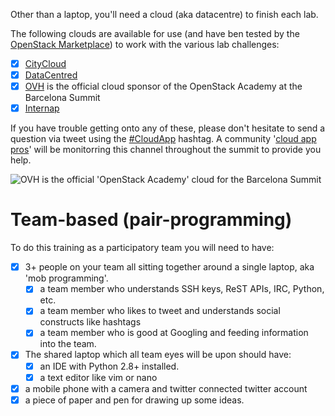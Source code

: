Other than a laptop, you'll need a cloud (aka datacentre) to finish each lab.

The following clouds are available for use (and have ben tested by the [OpenStack Marketplace](https://www.openstack.org/marketplace/public-clouds/)) to work with the various lab challenges:

 - [x] [CityCloud](/citycloud.md)
 - [x] [DataCentred](/datacentred.md)
 - [x] [OVH](/ovh.md) is the official cloud sponsor of the OpenStack Academy at the Barcelona Summit
 - [x] [Internap](/internap.md)
 
If you have trouble getting onto any of these, please don't hesitate to send a question via tweet using the [#CloudApp](https://twitter.com/hashtag/CloudApp) hashtag. A community '[cloud app pros](https://docs.google.com/presentation/d/1RBtAOjxmUh97fXrJlowvqVNmq2-8FxvBIHx2Dts1Jh8/pub?start=true&loop=true&delayms=1000)' will be monitorring this channel throughout the summit to provide you help.

![OVH is the official 'OpenStack Academy' cloud for the Barcelona Summit](https://storage.sbg1.cloud.ovh.net/v1/AUTH_9ea425f44c284d488c6d8e28ccc8bff0/public/OVH-300DPI.png)

# Team-based (pair-programming) 

To do this training as a participatory team you will need to have:

 - [x] 3+ people on your team all sitting together around a single laptop, aka 'mob programming'.
   - [x] a team member who understands SSH keys, ReST APIs, IRC, Python, etc.
   - [x] a team member who likes to tweet and understands social constructs like hashtags
   - [x] a team member who is good at Googling and feeding information into the team.
 - [x] The shared laptop which all team eyes will be upon should have:
   - [x] an IDE with Python 2.8+ installed.
   - [x] a text editor like vim or nano
 - [x] a mobile phone with a camera and twitter connected twitter account
 - [x] a piece of paper and pen for drawing up some ideas.
